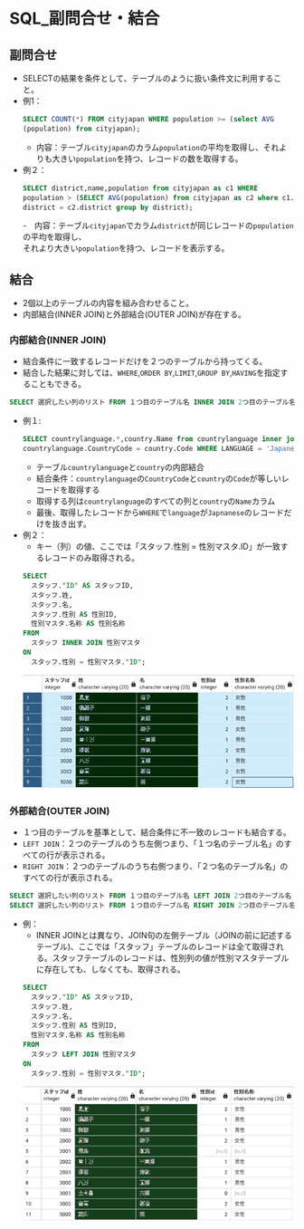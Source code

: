 # SQL_副問合せ・結合

## 副問合せ
- SELECTの結果を条件として、テーブルのように扱い条件文に利用すること。
- 例1：
  ```SQL
  SELECT COUNT(*) FROM cityjapan WHERE population >= (select AVG
  (population) from cityjapan);
  ```
  - 内容：テーブル`cityjapan`のカラム`population`の平均を取得し、それよりも大きい`population`を持つ、レコードの数を取得する。
- 例２：
  ```SQL
  SELECT district,name,population from cityjapan as c1 WHERE
  population > (SELECT AVG(population) from cityjapan as c2 where c1.
  district = c2.district group by district);
  ```
  -　内容：テーブル`cityjapan`でカラム`district`が同じレコードの`population`の平均を取得し、</br>それより大きい`population`を持つ、レコードを表示する。

## 結合
- 2個以上のテーブルの内容を組み合わせること。
- 内部結合(INNER JOIN)と外部結合(OUTER JOIN)が存在する。

### 内部結合(INNER JOIN)
- 結合条件に一致するレコードだけを２つのテーブルから持ってくる。
- 結合した結果に対しては、`WHERE`,`ORDER BY`,`LIMIT`,`GROUP BY`,`HAVING`を指定することもできる。
```SQL
SELECT 選択したい列のリスト FROM １つ目のテーブル名 INNER JOIN 2つ目のテーブル名 ON 結合条件;
```
- 例１:
  ```SQL
  SELECT countrylanguage.*,country.Name from countrylanguage inner join country on 
  countrylanguage.CountryCode = country.Code WHERE LANGUAGE = 'Japanese';
  ```
  - テーブル`countrylanguage`と`country`の内部結合
  - 結合条件：`countrylanguage`の`CountryCode`と`country`の`Code`が等しいレコードを取得する
  - 取得する列は`countrylanguage`のすべての列と`country`の`Name`カラム
  - 最後、取得したレコードから`WHERE`で`language`が`Japnanese`のレコードだけを抜き出す。
- 例２：
  - キー（列）の値、ここでは「スタッフ.性別 = 性別マスタ.ID」が一致するレコードのみ取得される。
  ```SQL
  SELECT
    スタッフ."ID" AS スタッフID,
    スタッフ.姓,
    スタッフ.名,
    スタッフ.性別 AS 性別ID,
    性別マスタ.名称 AS 性別名称
  FROM
    スタッフ INNER JOIN 性別マスタ
  ON
    スタッフ.性別 = 性別マスタ."ID";
  ```
  ![INNER JOIN参考画像](/src/image/inner_join.png)


### 外部結合(OUTER JOIN)
- １つ目のテーブルを基準として、結合条件に不一致のレコードも結合する。
- `LEFT JOIN`：２つのテーブルのうち左側つまり、「１つ名のテーブル名」のすべての行が表示される。
- `RIGHT JOIN`：２つのテーブルのうち右側つまり、「２つ名のテーブル名」のすべての行が表示される。
```SQL
SELECT 選択したい列のリスト FROM １つ目のテーブル名 LEFT JOIN 2つ目のテーブル名 ON 結合条件;
SELECT 選択したい列のリスト FROM １つ目のテーブル名 RIGHT JOIN 2つ目のテーブル名 ON 結合条件;
```
- 例：
  - INNER JOINとは異なり、JOIN句の左側テーブル（JOINの前に記述するテーブル)、ここでは「スタッフ」テーブルのレコードは全て取得される。スタッフテーブルのレコードは、性別列の値が性別マスタテーブルに存在しても、しなくても、取得される。
  ```SQL
  SELECT
    スタッフ."ID" AS スタッフID,
    スタッフ.姓,
    スタッフ.名,
    スタッフ.性別 AS 性別ID,
    性別マスタ.名称 AS 性別名称
  FROM
    スタッフ LEFT JOIN 性別マスタ
  ON
    スタッフ.性別 = 性別マスタ."ID";
  ```
  ![LEFT JOIN参考画像](/src/image/left_join.png)